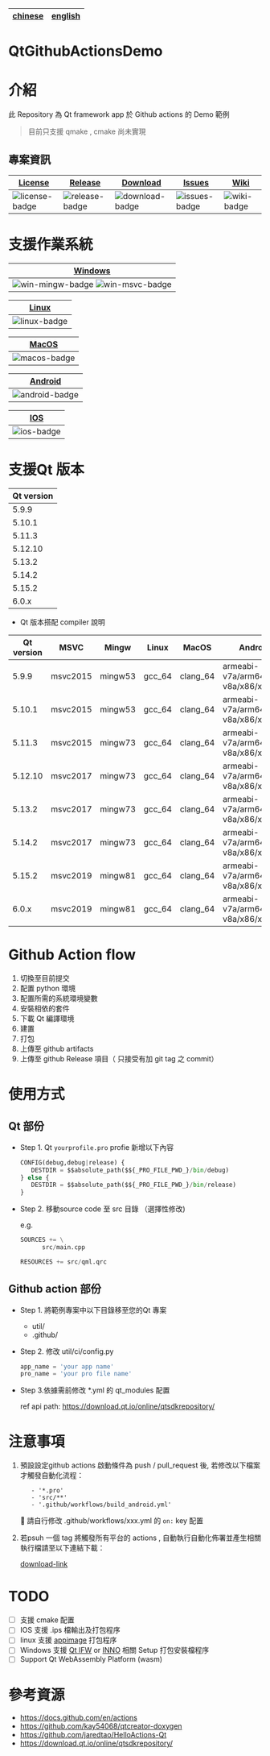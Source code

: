
| [chinese][chinese-link] | [english][english-link] |
|-------------------------|-------------------------|



QtGithubActionsDemo
=======

# 介紹

此 Repository 為 Qt framework app 於 Github actions 的 Demo 範例

> 目前只支援 qmake , cmake 尚未實現

## 專案資訊


| [License][license-link] | [Release][release-link] | [Download][download-link] | [Issues][issues-link] | [Wiki][wiki-links] |
|-------------------------|-------------------------|---------------------------|-----------------------|--------------------|
| ![license-badge]        | ![release-badge]        | ![download-badge]         | ![issues-badge]       | ![wiki-badge]      |

[win-link]: https://github.com/kay54068/QtGithubActionDemo/actions?query=workflow%3AWindows-MinGW "WindowsAction"
[win-mingw-badge]: https://github.com/kay54068/QtGithubActionDemo/workflows/Windows-MinGW/badge.svg  "Windows MSVC"

[win-link]: https://github.com/kay54068/QtGithubActionDemo/actions?query=workflow%3AWindows-MSVC "WindowsAction"
[win-msvc-badge]: https://github.com/kay54068/QtGithubActionDemo/workflows/Windows-MSVC/badge.svg  "Windows MSVC"

[linux-link]: https://github.com/kay54068/QtGithubActionDemo/actions?query=workflow%3AUbuntu "UbuntuAction"
[linux-badge]: https://github.com/kay54068/QtGithubActionDemo/workflows/Linux/badge.svg "Ubuntu"

[macos-link]: https://github.com/kay54068/QtGithubActionDemo/actions?query=workflow%3AMacOS "MacOSAction"
[macos-badge]: https://github.com/kay54068/QtGithubActionDemo/workflows/MacOS/badge.svg "MacOS"

[android-link]: https://github.com/kay54068/QtGithubActionDemo/actions?query=workflow%3AAndroid "AndroidAction"
[android-badge]: https://github.com/kay54068/QtGithubActionDemo/workflows/Android/badge.svg "Android"

[ios-link]: https://github.com/kay54068/QtGithubActionDemo/actions?query=workflow%3AIOS "IOSAction"
[ios-badge]: https://github.com/kay54068/QtGithubActionDemo/workflows/IOS/badge.svg "IOS"

[release-link]: https://github.com/kay54068/QtGithubActionDemo/releases "Release status"
[release-badge]: https://img.shields.io/github/release/kay54068/QtGithubActionDemo.svg?style=flat-square "Release status"

[download-link]: https://github.com/kay54068/QtGithubActionDemo/releases/latest "Download status"
[download-badge]: https://img.shields.io/github/downloads/kay54068/QtGithubActionDemo/total.svg?style=flat-square "Download status"

[license-link]: https://github.com/kay54068/QtGithubActionDemo/blob/master/LICENSE "LICENSE"
[license-badge]: https://img.shields.io/badge/license-MIT-blue.svg "MIT"


[issues-link]: https://github.com/kay54068/QtGithubActionDemo/issues "Issues"
[issues-badge]: https://img.shields.io/badge/github-issues-red.svg?maxAge=60 "Issues"

[wiki-links]: https://github.com/kay54068/QtGithubActionDemo/wiki "wiki"
[wiki-badge]: https://img.shields.io/badge/github-wiki-181717.svg?maxAge=60 "wiki"


[english-link]: https://github.com/kay54068/QtGithubActionDemo/blob/master/README_en.md "english README"

[chinese-link]: https://github.com/kay54068/QtGithubActionDemo/blob/master/README.md "中文 README"



# 支援作業系統

| [Windows][win-link]                   |
|---------------------------------------|
| ![win-mingw-badge]  ![win-msvc-badge] |



| [Linux][linux-link] |
|----------------------|
| ![linux-badge]      |

| [MacOS][macos-link] |
|---------------------|
| ![macos-badge]      |


| [Android][android-link] |
|-------------------------|
| ![android-badge]        |


| [IOS][ios-link] |
|-----------------|
| ![ios-badge]    |



# 支援Qt 版本

| Qt version |
|------------|
| 5.9.9      |
| 5.10.1     |
| 5.11.3     |
| 5.12.10    |
| 5.13.2     |
| 5.14.2     |
| 5.15.2     |
| 6.0.x      |


- Qt 版本搭配 compiler 說明

| Qt version | MSVC     | Mingw   | Linux  | MacOS    | Android                          | IOS      |
|------------|----------|---------|--------|----------|----------------------------------|----------|
| 5.9.9      | msvc2015 | mingw53 | gcc_64 | clang_64 | armeabi-v7a/arm64-v8a/x86/x86_64 | clang_64 |
| 5.10.1     | msvc2015 | mingw53 | gcc_64 | clang_64 | armeabi-v7a/arm64-v8a/x86/x86_64 | clang_64 |
| 5.11.3     | msvc2015 | mingw73 | gcc_64 | clang_64 | armeabi-v7a/arm64-v8a/x86/x86_64 | clang_64 |
| 5.12.10    | msvc2017 | mingw73 | gcc_64 | clang_64 | armeabi-v7a/arm64-v8a/x86/x86_64 | clang_64 |
| 5.13.2     | msvc2017 | mingw73 | gcc_64 | clang_64 | armeabi-v7a/arm64-v8a/x86/x86_64 | clang_64 |
| 5.14.2     | msvc2017 | mingw73 | gcc_64 | clang_64 | armeabi-v7a/arm64-v8a/x86/x86_64 | clang_64 |
| 5.15.2     | msvc2019 | mingw81 | gcc_64 | clang_64 | armeabi-v7a/arm64-v8a/x86/x86_64 | clang_64 |
| 6.0.x      | msvc2019 | mingw81 | gcc_64 | clang_64 | armeabi-v7a/arm64-v8a/x86/x86_64 | clang_64 |


# Github Action flow

1. 切換至目前提交
2. 配置 python 環境
3. 配置所需的系統環境變數
4. 安裝相依的套件
5. 下載 Qt 編譯環境 
6. 建置
7. 打包
8. 上傳至 github artifacts
9. 上傳至 github Release 項目（ 只接受有加 git tag 之 commit）

# 使用方式

## Qt 部份
- Step 1.  Qt  `yourprofile.pro` profie 新增以下內容

   ```py
   CONFIG(debug,debug|release) {
      DESTDIR = $$absolute_path($${_PRO_FILE_PWD_}/bin/debug)
   } else {
      DESTDIR = $$absolute_path($${_PRO_FILE_PWD_}/bin/release)
   }

   ```
- Step 2.  移動source code 至 src 目錄 （選擇性修改)
  
   e.g.
   ```py
   SOURCES += \
         src/main.cpp

   RESOURCES += src/qml.qrc  
   ```

## Github action 部份
- Step 1. 將範例專案中以下目錄移至您的Qt 專案
   - util/
   - .github/
- Step 2. 修改 util/ci/config.py
   ```py
   app_name = 'your app name'
   pro_name = 'your pro file name'
   ```
- Step 3.依據需前修改 *.yml 的 qt_modules 配置

   ref api path:
   https://download.qt.io/online/qtsdkrepository/   



# 注意事項
1. 預設設定github actions 啟動條件為 push / pull_request 後, 若修改以下檔案才觸發自動化流程：
   ```
      - '*.pro'
      - 'src/**'
      - '.github/workflows/build_android.yml'
    ```
    📃 請自行修改 .github/workflows/xxx.yml 的 `on:` key 配置

2. 若psuh 一個 tag 將觸發所有平台的 actions , 自動執行自動化佈署並產生相關執行檔請至以下連結下載：

   [download-link]


# TODO
- [ ] 支援 cmake 配置
- [ ] IOS 支援 .ips 檔輸出及打包程序 
- [ ] linux 支援 [appimage](https://appimage.org/) 打包程序 
- [ ] Windows 支援 [Qt IFW](https://doc.qt.io/qtinstallerframework/ifw-overview.html) or [INNO](https://jrsoftware.org/isinfo.php) 相關 Setup 打包安裝檔程序
- [ ] Support Qt  WebAssembly Platform (wasm)

# 參考資源
- https://docs.github.com/en/actions
- https://github.com/kay54068/qtcreator-doxygen
- https://github.com/jaredtao/HelloActions-Qt
- https://download.qt.io/online/qtsdkrepository/
